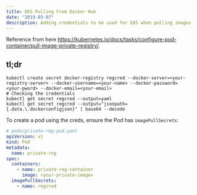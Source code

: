 ```yaml
---
title: EKS Pulling From Docker Hub
date: "2019-03-07"
description: Adding credentials to be used for EKS when pulling images from Docker Hub.
---
```


Reference from here https://kubernetes.io/docs/tasks/configure-pod-container/pull-image-private-registry/.

## tl;dr

```shell
kubectl create secret docker-registry regcred --docker-server=<your-registry-server> --docker-username=<your-name> --docker-password=<your-pword> --docker-email=<your-email>
# Checking the credentials
kubectl get secret regcred --output=yaml
kubectl get secret regcred --output="jsonpath={.data.\.dockerconfigjson}" | base64 --decode
```

To create a pod using the creds, ensure the Pod has `imagePullSecrets`:

```yaml
# pods/private-reg-pod.yaml
apiVersion: v1
kind: Pod
metadata:
  name: private-reg
spec:
  containers:
    - name: private-reg-container
      image: <your-private-image>
  imagePullSecrets:
    - name: regcred
```
